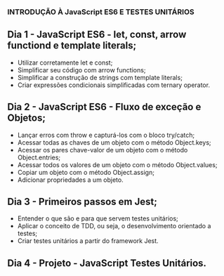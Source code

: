 ### INTRODUÇÃO À JavaScript ES6 E TESTES UNITÁRIOS

## Dia 1 - JavaScript ES6 - let, const, arrow functiond e template literals;

- Utilizar corretamente let e const;
- Simplificar seu código com arrow functions;
- Simplificar a construção de strings com template literals;
- Criar expressões condicionais simplificadas com ternary operator.

## Dia 2 - JavaScript ES6 - Fluxo de exceção e Objetos;

- Lançar erros com throw e capturá-los com o bloco try/catch;
- Acessar todas as chaves de um objeto com o método Object.keys;
- Acessar os pares chave-valor de um objeto com o método Object.entries;
- Acessar todos os valores de um objeto com o método Object.values;
- Copiar um objeto com o método Object.assign;
- Adicionar propriedades a um objeto.

## Dia 3 - Primeiros passos em Jest;

- Entender o que são e para que servem testes unitários;
- Aplicar o conceito de TDD, ou seja, o desenvolvimento orientado a testes;
- Criar testes unitários a partir do framework Jest.

## Dia 4 - Projeto - JavaScript Testes Unitários.
